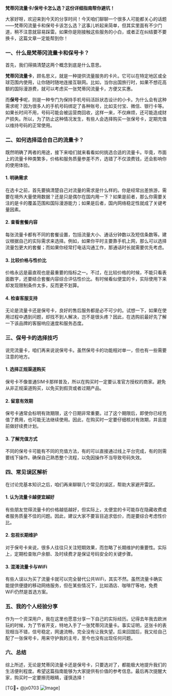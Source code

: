 **梵蒂冈流量卡/保号卡怎么选？这份详细指南帮你避坑！**

大家好呀，欢迎来到今天的分享时间！今天咱们聊聊一个很多人可能都关心的话题——梵蒂冈流量卡和保号卡该怎么选？这事儿听起来简单，但其实里面有不少门道，稍不注意就容易踩雷。如果你是刚接触这些服务的小白，或者正在纠结要不要换卡，这篇文章一定能帮到你！

### 一、什么是梵蒂冈流量卡和保号卡？

首先，我们得搞清楚这两个概念到底是什么意思。

**梵蒂冈流量卡**，顾名思义，就是一种提供流量服务的卡片。它可以在特定地区或全球范围内使用，让你随时随地连接互联网。比如，当你出国旅行时，如果不想花高额的国际漫游费，就可以考虑买一张梵蒂冈流量卡，方便又实惠。

而**保号卡**呢，则是一种专门为保持手机号码活跃状态设计的小卡。为什么会有这种需求呢？因为很多人的手机号码绑定了各种账号，比如支付宝、微信、银行卡等。如果长时间不用，号码可能会被运营商回收，这样一来，不仅麻烦，还可能造成财产损失。所以，为了防止这种情况发生，有些人会选择购买一张保号卡，定期充值以维持号码的正常使用。

### 二、如何选择适合自己的流量卡？

既然明确了两者的用途，接下来咱们就来看看如何挑选合适的流量卡。毕竟，市面上的流量卡种类繁多，价格和服务质量参差不齐，选错了不仅浪费钱，还会影响你的使用体验。

#### 1. **明确需求**
在选卡之前，首先要搞清楚自己对流量的需求是什么样的。你是经常出差旅游，需要在境外大量使用数据？还是只是偶尔在国内用一下？如果是前者，那么你需要关注的是卡的覆盖范围和国际漫游能力；如果是后者，国内网络稳定性就成了关键考量因素。

#### 2. **查看套餐内容**
每张流量卡都有不同的套餐设置，包括流量大小、通话分钟数以及短信条数等。建议根据自己的实际需求来选择。例如，如果你平时主要靠手机上网，那么可以选择流量包更大的套餐；而如果你经常打电话沟通工作，那通话时长就需要优先考虑。

#### 3. **比较价格与性价比**
价格永远是最直观也是最重要的指标之一。不过，在比较价格的时候，不能只看表面数字，还要结合套餐内容综合评估性价比。有时候看似便宜的卡，实际使用下来却发现限制条件太多，反而更不划算。

#### 4. **检查客服支持**
无论是流量卡还是保号卡，良好的售后服务都是必不可少的。试想一下，如果在使用过程中遇到问题，却找不到人解决，岂不是很头疼？因此，在选购前最好先了解一下该品牌的客服响应速度和服务态度。

### 三、保号卡的选择技巧

说完流量卡，咱们再来说说保号卡。虽然保号卡的功能相对单一，但也有一些需要注意的地方。

#### 1. **选择正规渠道购买**
保号卡不像普通SIM卡那样普及，所以在购买时一定要认准官方授权的商家。避免从非正规渠道购买，以免买到假货或者过期产品。

#### 2. **留意有效期**
保号卡通常会标明有效期限，这个日期非常重要。过了这个期限后，即使你已经充值了费用，也可能无法继续使用。因此，在购买时一定要仔细核对有效期，并且提前做好续费计划。

#### 3. **了解充值方式**
不同的保号卡可能有不同的充值方法，有的可以直接通过线上平台完成，有的则需要线下操作。确保自己熟悉整个流程，以免因操作不当导致号码失效。

### 四、常见误区解析

在讨论完基本知识之后，咱们再来聊聊几个常见的误区，帮助大家避开雷区。

#### 1. **认为流量卡越便宜越好**
有些朋友觉得流量卡的价格越低越好，但实际上，太便宜的卡可能存在隐藏收费或者服务质量不佳的问题。因此，建议大家不要盲目追求低价，而是要综合考虑性价比。

#### 2. **忽视长期维护**
对于保号卡来说，很多人往往只关注短期效果，而忽略了长期维护的重要性。实际上，定期检查账户余额、及时续费才是保证号码安全的关键步骤。

#### 3. **混淆流量卡与WiFi**
有些人误以为买了流量卡就可以完全替代公共WiFi，其实不然。虽然流量卡确实能提供便捷的移动网络服务，但在某些情况下，比如酒店、咖啡厅等地，免费WiFi仍然是首选方案。

### 五、我的个人经验分享

作为一个资深用户，我在这里也愿意分享一下自己的实际经历。记得去年我去欧洲玩的时候，为了节省开支，特地入手了一张梵蒂冈流量卡。事实证明，这张卡的表现相当不错，信号稳定，网速流畅，完全没有让我失望。后来回国后，我又给自己配了一张保号卡，用来守护我的主号，至今也没有出现任何问题。

### 六、总结

综上所述，无论是梵蒂冈流量卡还是保号卡，只要选对了，都能极大地提升我们的生活便利程度。希望这篇指南能够为大家提供有价值的参考信息。最后再次提醒大家，购买时一定要擦亮眼睛，谨慎选择！

[TG💪+ @jx0703 ![Image](https://github.com/user-attachments/assets/dbca1d08-cadb-493c-b0ec-ad6f7a83f270)]
